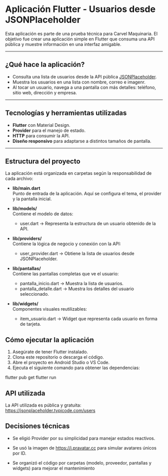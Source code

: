 # Aplicación Flutter - Usuarios desde JSONPlaceholder

Esta aplicación es parte de una prueba técnica para Carvel Maquinaria. El objetivo fue crear una aplicación simple en Flutter que consuma una API pública y muestre información en una interfaz amigable.

---

## ¿Qué hace la aplicación?

- Consulta una lista de usuarios desde la API pública [JSONPlaceholder](https://jsonplaceholder.typicode.com/users).
- Muestra los usuarios en una lista con nombre, correo e imagenr.
- Al tocar un usuario, navega a una pantalla con más detalles: teléfono, sitio web, dirección y empresa.

---

## Tecnologías y herramientas utilizadas

- **Flutter** con Material Design.
- **Provider** para el manejo de estado.
- **HTTP** para consumir la API.
- **Diseño responsivo** para adaptarse a distintos tamaños de pantalla.

---

## Estructura del proyecto
La aplicación está organizada en carpetas según la responsabilidad de cada archivo:

- **lib/main.dart**  
  Punto de entrada de la aplicación. Aquí se configura el tema, el provider y la pantalla inicial.

- **lib/models/**  
  Contiene el modelo de datos:
  - user.dart → Representa la estructura de un usuario obtenido de la API.

- **lib/providers/**  
  Contiene la lógica de negocio y conexión con la API:
  - user_provider.dart → Obtiene la lista de usuarios desde JSONPlaceholder.

- **lib/pantallas/**  
  Contiene las pantallas completas que ve el usuario:
  - pantalla_inicio.dart → Muestra la lista de usuarios.
  - pantalla_detalle.dart → Muestra los detalles del usuario seleccionado.

- **lib/widgets/**  
  Componentes visuales reutilizables:
  - item_usuario.dart → Widget que representa cada usuario en forma de tarjeta.

## Cómo ejecutar la aplicación

1. Asegúrate de tener Flutter instalado.
2. Clona este repositorio o descarga el código.
3. Abre el proyecto en Android Studio o VS Code.
4. Ejecuta el siguiente comando para obtener las dependencias:

flutter pub get
flutter run

## API utilizada
La API utilizada es pública y gratuita:
https://jsonplaceholder.typicode.com/users

## Decisiones técnicas
- Se eligió Provider por su simplicidad para manejar estados reactivos.

- Se usó la imagen de https://i.pravatar.cc para simular avatares únicos por ID.

- Se organizó el código por carpetas (modelo, proveedor, pantallas y widgets) para mejorar el mantenimiento
